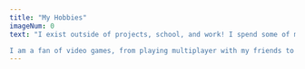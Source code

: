 ```yaml
---
title: "My Hobbies"
imageNum: 0
text: "I exist outside of projects, school, and work! I spend some of my extra time rock climbing which is an enjoyable, problem solving way exercise. You can see my wonderful scrolling climbing animation on the right (I am, of course, an artist).

I am a fan of video games, from playing multiplayer with my friends to puzzle games alone. Reading fantasy and science fiction books is one of my favorite ways to relax after a long day."
---
```

